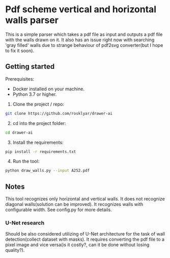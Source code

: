 # Pdf scheme vertical and horizontal walls parser

This is a simple parser which takes a pdf file as input and outputs a pdf file with the walls drawn on it.
It also has an issue right now with searching 'gray filled' walls due to strange behaviour of pdf2svg converter(but I hope to fix it soon). 

## Getting started

Prerequisites:
- Docker installed on your machine.
- Python 3.7 or higher.

1. Clone the project / repo:
```bash
git clone https://github.com/rosklyar/drawer-ai
```

2. cd into the project folder:
```bash
cd drawer-ai
```

3. Install the requirements:
```bash
pip install -r requirements.txt
```

4. Run the tool:
```bash
python draw_walls.py --input A252.pdf
```

## Notes

This tool recognizes only horizontal and vertical walls. It does not recognize diagonal walls(solution can be improved).
It recognizes walls with configurable width. See config.py for more details.

### U-Net research
Should be also considered utilizing of U-Net architecture for the task of wall detection(collect dataset with masks).
It requires converting the pdf file to a pixel image and vice versa(is it costly?, can it be done without losing quality?).
